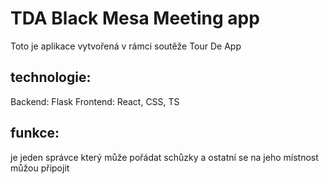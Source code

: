 # TDA Black Mesa Meeting app
Toto je aplikace vytvořená v rámci soutěže Tour De App

## technologie:
Backend: Flask
Frontend: React, CSS, TS

## funkce:
je jeden správce který může pořádat schůzky a ostatní se na jeho místnost můžou připojit
